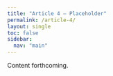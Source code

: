 ```yaml
---
title: "Article 4 – Placeholder"
permalink: /article-4/
layout: single
toc: false
sidebar:
  nav: "main"
---
```


Content forthcoming.
